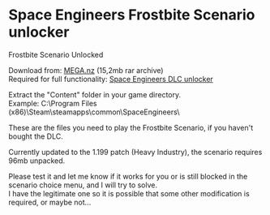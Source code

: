 # Space Engineers Frostbite Scenario unlocker
Frostbite Scenario Unlocked

Download from: [MEGA.nz](https://mega.nz/file/3YpzVAgS#mdrQ2Y8Hrh24-sT_ytH38km8kekBj7PByU36CZKIrSw) (15,2mb rar archive)  
Required for full functionality: [Space Engineers DLC unlocker](https://github.com/Lamer87/Space_Engineers_DLC_unlocker)  

Extract the "Content" folder in your game directory.  
Example: C:\Program Files (x86)\Steam\steamapps\common\SpaceEngineers\

These are the files you need to play the Frostbite Scenario, if you haven't bought the DLC.  

Currently updated to the 1.199 patch (Heavy Industry), the scenario requires 96mb unpacked.

Please test it and let me know if it works for you or is still blocked in the scenario choice menu, and I will try to solve.  
I have the legitimate one so it is possible that some other modification is required, or maybe not...
